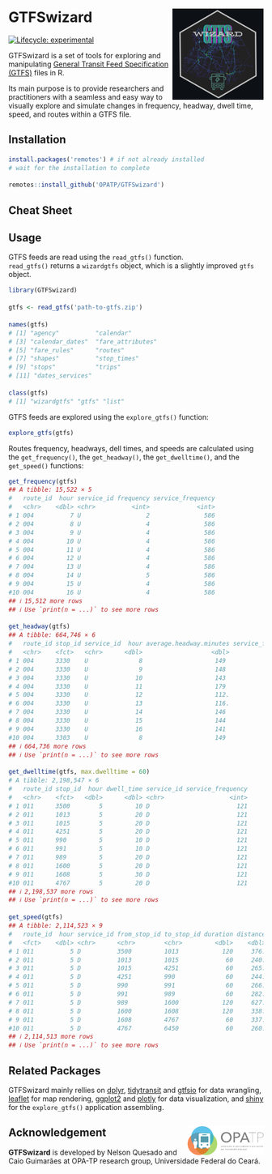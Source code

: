 # GTFSwizard <img align="right" src="GTFSwizard_logo.png?raw=true" alt="logo" width="180">
[![Lifecycle:
experimental](https://lifecycle.r-lib.org/articles/figures/lifecycle-experimental.svg)](https://lifecycle.r-lib.org/articles/stages.html)

GTFSwizard is a set of tools for exploring and manipulating [General Transit Feed Specification (GTFS)](https://gtfs.org/) files in R.

Its main purpose is to provide researchers and practitioners with a seamless and easy way to visually explore and simulate changes in  frequency, headway, dwell time, speed, and routes within a GTFS file.

## Installation
``` r
install.packages('remotes') # if not already installed
# wait for the installation to complete

remotes::install_github('OPATP/GTFSwizard')
```
## Cheat Sheet

## Usage
GTFS feeds are read using the `read_gtfs()` function.\
`read_gtfs()` returns a `wizardgtfs` object, which is a slightly improved `gtfs` object.
``` r
library(GTFSwizard)

gtfs <- read_gtfs('path-to-gtfs.zip')

names(gtfs)
# [1] "agency"          "calendar"
# [3] "calendar_dates"  "fare_attributes"
# [5] "fare_rules"      "routes"
# [7] "shapes"          "stop_times"
# [9] "stops"           "trips"
# [11] "dates_services"

class(gtfs)
# [1] "wizardgtfs" "gtfs" "list"
```

GTFS feeds are explored using the `explore_gtfs()` function:
``` r
explore_gtfs(gtfs)
```

Routes frequency, headways, dell times, and speeds are calculated using the `get_frequency()`, the `get_headway()`, the `get_dwelltime()`, and the `get_speed()` functions:
``` r
get_frequency(gtfs)
## A tibble: 15,522 × 5
#   route_id  hour service_id frequency service_frequency
#   <chr>    <dbl> <chr>          <int>             <int>
# 1 004          7 U                  2               586
# 2 004          8 U                  4               586
# 3 004          9 U                  4               586
# 4 004         10 U                  4               586
# 5 004         11 U                  4               586
# 6 004         12 U                  4               586
# 7 004         13 U                  4               586
# 8 004         14 U                  5               586
# 9 004         15 U                  4               586
#10 004         16 U                  4               586
## ℹ 15,512 more rows
## ℹ Use `print(n = ...)` to see more rows

get_headway(gtfs)
## A tibble: 664,746 × 6
#   route_id stop_id service_id  hour average.headway.minutes service_frequency
#   <chr>    <fct>   <chr>      <dbl>                   <dbl>             <int>
# 1 004      3330    U              8                    149                586
# 2 004      3330    U              9                    148                586
# 3 004      3330    U             10                    143                586
# 4 004      3330    U             11                    179                586
# 5 004      3330    U             12                    112.               586
# 6 004      3330    U             13                    116.               586
# 7 004      3330    U             14                    146                586
# 8 004      3330    U             15                    144                586
# 9 004      3330    U             16                    141                586
#10 004      3303    U              8                    149                586
## ℹ 664,736 more rows
## ℹ Use `print(n = ...)` to see more rows

get_dwelltime(gtfs, max.dwelltime = 60)
# A tibble: 2,198,547 × 6
#   route_id stop_id  hour dwell_time service_id service_frequency
#   <chr>    <fct>   <dbl>      <dbl> <chr>                  <int>
# 1 011      3500        5         10 D                        121
# 2 011      1013        5         20 D                        121
# 3 011      1015        5         20 D                        121
# 4 011      4251        5         20 D                        121
# 5 011      990         5         10 D                        121
# 6 011      991         5         10 D                        121
# 7 011      989         5         20 D                        121
# 8 011      1600        5         20 D                        121
# 9 011      1608        5         30 D                        121
#10 011      4767        5         20 D                        121
## ℹ 2,198,537 more rows
## ℹ Use `print(n = ...)` to see more rows

get_speed(gtfs)
## A tibble: 2,114,523 × 9
#   route_id  hour service_id from_stop_id to_stop_id duration distance speed service_frequency
#   <fct>    <dbl> <chr>      <chr>        <chr>         <dbl>    <dbl> <dbl>             <int>
# 1 011          5 D          3500         1013            120     376.  11.3               121
# 2 011          5 D          1013         1015             60     240.  14.4               121
# 3 011          5 D          1015         4251             60     265.  15.9               121
# 4 011          5 D          4251         990              60     244.  14.7               121
# 5 011          5 D          990          991              60     266.  16.0               121
# 6 011          5 D          991          989              60     282.  16.9               121
# 7 011          5 D          989          1600            120     627.  18.8               121
# 8 011          5 D          1600         1608            120     338.  10.1               121
# 9 011          5 D          1608         4767             60     337.  20.2               121
#10 011          5 D          4767         6450             60     260.  15.6               121
## ℹ 2,114,513 more rows
## ℹ Use `print(n = ...)` to see more rows
```

## Related Packages
GTFSwizard mainly rellies on [dplyr](https://dplyr.tidyverse.org/), [tidytransit](https://cran.r-project.org/web/packages/tidytransit/vignettes/introduction.html) and [gtfsio](https://r-transit.github.io/gtfsio/articles/gtfsio.html) for data wrangling, [leaflet](https://leafletjs.com/) for map rendering, [ggplot2](https://ggplot2.tidyverse.org/) and [plotly](https://plotly.com/r/) for data visualization, and [shiny](https://shiny.posit.co/) for the `explore_gtfs()` application assembling.

## Acknowledgement <a href="https://www.ipea.gov.br"><img align="right" src="opatp.png" alt="OPA-TP" width="150" /></a>
**GTFSwizard** is developed by Nelson Quesado and Caio Guimarães at OPA-TP research group, Universidade Federal do Ceará.
